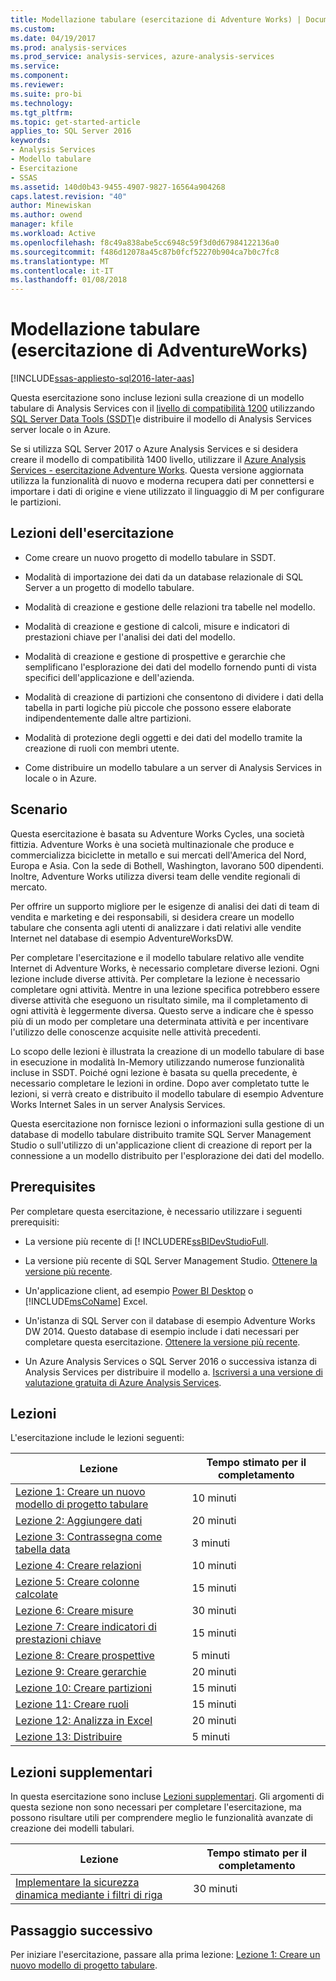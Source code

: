 ```yaml
---
title: Modellazione tabulare (esercitazione di Adventure Works) | Documenti Microsoft
ms.custom: 
ms.date: 04/19/2017
ms.prod: analysis-services
ms.prod_service: analysis-services, azure-analysis-services
ms.service: 
ms.component: 
ms.reviewer: 
ms.suite: pro-bi
ms.technology: 
ms.tgt_pltfrm: 
ms.topic: get-started-article
applies_to: SQL Server 2016
keywords:
- Analysis Services
- Modello tabulare
- Esercitazione
- SSAS
ms.assetid: 140d0b43-9455-4907-9827-16564a904268
caps.latest.revision: "40"
author: Minewiskan
ms.author: owend
manager: kfile
ms.workload: Active
ms.openlocfilehash: f8c49a838abe5cc6948c59f3d0d67984122136a0
ms.sourcegitcommit: f486d12078a45c87b0fcf52270b904ca7b0c7fc8
ms.translationtype: MT
ms.contentlocale: it-IT
ms.lasthandoff: 01/08/2018
---
```

# <a name="tabular-modeling-adventure-works-tutorial"></a>Modellazione tabulare (esercitazione di AdventureWorks)
[!INCLUDE[ssas-appliesto-sql2016-later-aas](../includes/ssas-appliesto-sql2016-later-aas.md)]

Questa esercitazione sono incluse lezioni sulla creazione di un modello tabulare di Analysis Services con il [livello di compatibilità 1200](../analysis-services/tabular-models/compatibility-level-for-tabular-models-in-analysis-services.md) utilizzando [SQL Server Data Tools (SSDT)](https://docs.microsoft.com/sql/ssdt/download-sql-server-data-tools-ssdt)e distribuire il modello di Analysis Services server locale o in Azure.  
 
Se si utilizza SQL Server 2017 o Azure Analysis Services e si desidera creare il modello di compatibilità 1400 livello, utilizzare il [Azure Analysis Services - esercitazione Adventure Works](https://review.docs.microsoft.com/azure/analysis-services/tutorials/aas-adventure-works-tutorial?branch=master). Questa versione aggiornata utilizza la funzionalità di nuovo e moderna recupera dati per connettersi e importare i dati di origine e viene utilizzato il linguaggio di M per configurare le partizioni.
 
  
## <a name="what-youll-learn"></a>Lezioni dell'esercitazione   
  
-   Come creare un nuovo progetto di modello tabulare in SSDT.
  
-   Modalità di importazione dei dati da un database relazionale di SQL Server a un progetto di modello tabulare.  
  
-   Modalità di creazione e gestione delle relazioni tra tabelle nel modello.  
  
-   Modalità di creazione e gestione di calcoli, misure e indicatori di prestazioni chiave per l'analisi dei dati del modello.  
  
-   Modalità di creazione e gestione di prospettive e gerarchie che semplificano l'esplorazione dei dati del modello fornendo punti di vista specifici dell'applicazione e dell'azienda.  
  
-   Modalità di creazione di partizioni che consentono di dividere i dati della tabella in parti logiche più piccole che possono essere elaborate indipendentemente dalle altre partizioni.  
  
-   Modalità di protezione degli oggetti e dei dati del modello tramite la creazione di ruoli con membri utente.  
  
-   Come distribuire un modello tabulare a un server di Analysis Services in locale o in Azure.  
  
## <a name="scenario"></a>Scenario  
Questa esercitazione è basata su Adventure Works Cycles, una società fittizia. Adventure Works è una società multinazionale che produce e commercializza biciclette in metallo e sui mercati dell'America del Nord, Europa e Asia. Con la sede di Bothell, Washington, lavorano 500 dipendenti. Inoltre, Adventure Works utilizza diversi team delle vendite regionali di mercato.  
  
Per offrire un supporto migliore per le esigenze di analisi dei dati di team di vendita e marketing e dei responsabili, si desidera creare un modello tabulare che consenta agli utenti di analizzare i dati relativi alle vendite Internet nel database di esempio AdventureWorksDW.  
  
Per completare l'esercitazione e il modello tabulare relativo alle vendite Internet di Adventure Works, è necessario completare diverse lezioni. Ogni lezione include diverse attività. Per completare la lezione è necessario completare ogni attività. Mentre in una lezione specifica potrebbero essere diverse attività che eseguono un risultato simile, ma il completamento di ogni attività è leggermente diversa. Questo serve a indicare che è spesso più di un modo per completare una determinata attività e per incentivare l'utilizzo delle conoscenze acquisite nelle attività precedenti.  
  
Lo scopo delle lezioni è illustrata la creazione di un modello tabulare di base in esecuzione in modalità In-Memory utilizzando numerose funzionalità incluse in SSDT. Poiché ogni lezione è basata su quella precedente, è necessario completare le lezioni in ordine. Dopo aver completato tutte le lezioni, si verrà creato e distribuito il modello tabulare di esempio Adventure Works Internet Sales in un server Analysis Services.  
  
Questa esercitazione non fornisce lezioni o informazioni sulla gestione di un database di modello tabulare distribuito tramite SQL Server Management Studio o sull'utilizzo di un'applicazione client di creazione di report per la connessione a un modello distribuito per l'esplorazione dei dati del modello.  
  
## <a name="prerequisites"></a>Prerequisites  
Per completare questa esercitazione, è necessario utilizzare i seguenti prerequisiti:  
  
-   La versione più recente di [! INCLUDERE[ssBIDevStudioFull](../ssdt/download-sql-server-data-tools-ssdt.md).

-   La versione più recente di SQL Server Management Studio. [Ottenere la versione più recente](https://docs.microsoft.com/sql/ssms/download-sql-server-management-studio-ssms). 
  
-   Un'applicazione client, ad esempio [Power BI Desktop](https://powerbi.microsoft.com/desktop/) o [!INCLUDE[msCoName](../includes/msconame-md.md)] Excel.    
  
-   Un'istanza di SQL Server con il database di esempio Adventure Works DW 2014. Questo database di esempio include i dati necessari per completare questa esercitazione. [Ottenere la versione più recente](http://go.microsoft.com/fwlink/?LinkID=335807).  
  

-   Un Azure Analysis Services o SQL Server 2016 o successiva istanza di Analysis Services per distribuire il modello a. [Iscriversi a una versione di valutazione gratuita di Azure Analysis Services](https://azure.microsoft.com/services/analysis-services/).
  
## <a name="lessons"></a>Lezioni  
L'esercitazione include le lezioni seguenti:  
  
|Lezione|Tempo stimato per il completamento|  
|----------|------------------------------|  
|[Lezione 1: Creare un nuovo modello di progetto tabulare](../analysis-services/lesson-1-create-a-new-tabular-model-project.md)|10 minuti|  
|[Lezione 2: Aggiungere dati](../analysis-services/lesson-2-add-data.md)|20 minuti|  
|[Lezione 3: Contrassegna come tabella data](../analysis-services/lesson-3-mark-as-date-table.md)|3 minuti|  
|[Lezione 4: Creare relazioni](../analysis-services/lesson-4-create-relationships.md)|10 minuti|  
|[Lezione 5: Creare colonne calcolate](../analysis-services/lesson-5-create-calculated-columns.md)|15 minuti|
|[Lezione 6: Creare misure](../analysis-services/lesson-6-create-measures.md)|30 minuti|  
|[Lezione 7: Creare indicatori di prestazioni chiave](../analysis-services/lesson-7-create-key-performance-indicators.md)|15 minuti|  
|[Lezione 8: Creare prospettive](../analysis-services/lesson-8-create-perspectives.md)|5 minuti|  
|[Lezione 9: Creare gerarchie](../analysis-services/lesson-9-create-hierarchies.md)|20 minuti|  
|[Lezione 10: Creare partizioni](../analysis-services/lesson-10-create-partitions.md)|15 minuti|  
|[Lezione 11: Creare ruoli](../analysis-services/lesson-11-create-roles.md)|15 minuti|  
|[Lezione 12: Analizza in Excel](../analysis-services/lesson-12-analyze-in-excel.md)|20 minuti| 
|[Lezione 13: Distribuire](../analysis-services/lesson-13-deploy.md)|5 minuti|  
  
## <a name="supplemental-lessons"></a>Lezioni supplementari  
In questa esercitazione sono incluse [Lezioni supplementari](http://msdn.microsoft.com/library/2018456f-b4a6-496c-89fb-043c62d8b82e). Gli argomenti di questa sezione non sono necessari per completare l'esercitazione, ma possono risultare utili per comprendere meglio le funzionalità avanzate di creazione dei modelli tabulari.  
  
|Lezione|Tempo stimato per il completamento|  
|----------|------------------------------|  
|[Implementare la sicurezza dinamica mediante i filtri di riga](../analysis-services/supplemental-lesson-implement-dynamic-security-by-using-row-filters.md)|30 minuti|  

  
## <a name="next-step"></a>Passaggio successivo  
Per iniziare l'esercitazione, passare alla prima lezione: [Lezione 1: Creare un nuovo modello di progetto tabulare](../analysis-services/lesson-1-create-a-new-tabular-model-project.md).  
  
  
  

